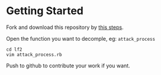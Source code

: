 #   Getting Started

Fork and download this repository by [this steps](https://help.github.com/articles/fork-a-repo).

Open the function you want to decomple, eg: `attack_process`

    cd lf2
    vim attack_process.rb

Push to github to contribute your work if you want.
